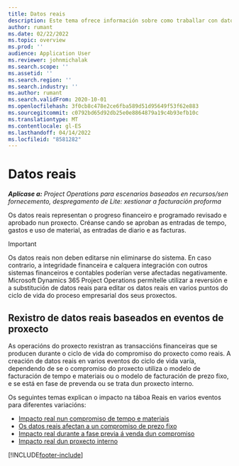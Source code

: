 ```yaml
---
title: Datos reais
description: Este tema ofrece información sobre como traballar con datos reais en Microsoft Dynamics 365 Project Operations.
author: rumant
ms.date: 02/22/2022
ms.topic: overview
ms.prod: ''
audience: Application User
ms.reviewer: johnmichalak
ms.search.scope: ''
ms.assetid: ''
ms.search.region: ''
ms.search.industry: ''
ms.author: rumant
ms.search.validFrom: 2020-10-01
ms.openlocfilehash: 3f0cb8c478e2ce6fba589d51d95649f53f62e883
ms.sourcegitcommit: c0792bd65d92db25e0e8864879a19c4b93efb10c
ms.translationtype: MT
ms.contentlocale: gl-ES
ms.lasthandoff: 04/14/2022
ms.locfileid: "8581282"
---
```

# <a name="actuals"></a>Datos reais

_**Aplícase a:** Project Operations para escenarios baseados en recursos/sen fornecemento, despregamento de Lite: xestionar a facturación proforma_

Os datos reais representan o progreso financeiro e programado revisado e aprobado nun proxecto. Créanse cando se aproban as entradas de tempo, gastos e uso de material, as entradas de diario e as facturas.

> [!IMPORTANT]
> Os datos reais non deben editarse nin eliminarse do sistema. En caso contrario, a integridade financeira e calquera integración con outros sistemas financeiros e contables poderían verse afectadas negativamente. Microsoft Dynamics 365 Project Operations permítelle utilizar a reversión e a substitución de datos reais para editar os datos reais en varios puntos do ciclo de vida do proceso empresarial dos seus proxectos.

## <a name="recording-actuals-based-on-project-events"></a>Rexistro de datos reais baseados en eventos de proxecto

As operacións do proxecto rexistran as transaccións financeiras que se producen durante o ciclo de vida do compromiso do proxecto como reais. A creación de datos reais en varios eventos do ciclo de vida varía, dependendo de se o compromiso do proxecto utiliza o modelo de facturación de tempo e materiais ou o modelo de facturación de prezo fixo, e se está en fase de prevenda ou se trata dun proxecto interno.

Os seguintes temas explican o impacto na táboa Reais en varios eventos para diferentes variacións:

- [Impacto real nun compromiso de tempo e materiais](ActualsonTM.md)
- [Os datos reais afectan a un compromiso de prezo fixo](ActualonFP.md)
- [Impacto real durante a fase previa á venda dun compromiso](ActualonPreSales.md)
- [Impacto real dun proxecto interno](ActualonInternal.md)

[!INCLUDE[footer-include](../includes/footer-banner.md)]
